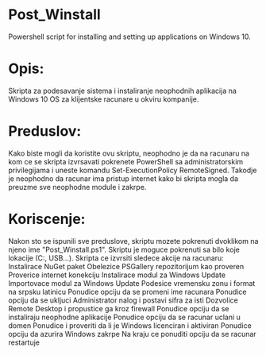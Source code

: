 # Post_Winstall
Powershell script for installing and setting up applications on Windows 10.

# Opis: 
Skripta za podesavanje sistema i instaliranje neophodnih aplikacija
na Windows 10 OS za klijentske racunare u okviru kompanije.

# Preduslov:
Kako biste mogli da koristite ovu skriptu, neophodno je da na racunaru
na kom ce se skripta izvrsavati pokrenete PowerShell sa administratorskim
privilegijama i uneste komandu Set-ExecutionPolicy RemoteSigned.
Takodje je neophodno da racunar ima pristup internet kako bi skripta mogla
da preuzme sve neophodne module i zakrpe.

# Koriscenje:
Nakon sto se ispunili sve preduslove, skriptu mozete pokrenuti dvoklikom
na njeno ime "Post_Winstall.ps1". Skriptu je moguce pokrenuti sa bilo koje
lokacije (C:\, USB...).
Skripta ce izvrsiti sledece akcije na racunaru: 
Instalirace NuGet paket 
Obelezice PSGallery repozitorijum kao proveren
Proverice internet konekciju
Instalirace modul za Windows Update
Importovace modul za Windows Update
Podesice vremensku zonu i format na srpsku latinicu
Ponudice opciju da se promeni ime racunara
Ponudice opciju da se ukljuci Administrator nalog i postavi sifra za isti
Dozvolice Remote Desktop i propustice ga kroz firewall
Ponudice opciju da se instaliraju neophodne aplikacije
Ponudice opciju da se racunar uclani u domen
Ponudice i proveriti da li je Windows licenciran i aktiviran
Ponudice opciju da azurira Windows zakrpe
Na kraju ce ponuditi opciju da se racunar restartuje
